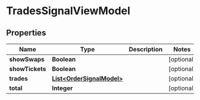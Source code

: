 
# TradesSignalViewModel

## Properties
Name | Type | Description | Notes
------------ | ------------- | ------------- | -------------
**showSwaps** | **Boolean** |  |  [optional]
**showTickets** | **Boolean** |  |  [optional]
**trades** | [**List&lt;OrderSignalModel&gt;**](OrderSignalModel.md) |  |  [optional]
**total** | **Integer** |  |  [optional]



